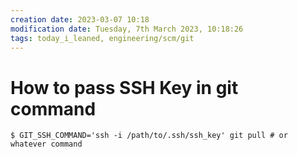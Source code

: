 ```yaml
---
creation date: 2023-03-07 10:18
modification date: Tuesday, 7th March 2023, 10:18:26
tags: today_i_leaned, engineering/scm/git
---
```


# How to pass SSH Key in git command

```
$ GIT_SSH_COMMAND='ssh -i /path/to/.ssh/ssh_key' git pull # or whatever command
```